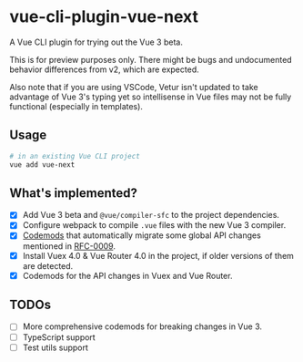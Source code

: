 # vue-cli-plugin-vue-next

A Vue CLI plugin for trying out the Vue 3 beta.

This is for preview purposes only. There might be bugs and undocumented behavior differences from v2, which are expected.

Also note that if you are using VSCode, Vetur isn't updated to take advantage of Vue 3's typing yet so intellisense in Vue files may not be fully functional (especially in templates).

## Usage

```sh
# in an existing Vue CLI project
vue add vue-next
```

## What's implemented?

- [x] Add Vue 3 beta and `@vue/compiler-sfc` to the project dependencies.
- [x] Configure webpack to compile `.vue` files with the new Vue 3 compiler.
- [x] [Codemods](./generator/codemods/global-api) that automatically migrate some global API changes mentioned in [RFC-0009](https://github.com/vuejs/rfcs/blob/master/active-rfcs/0009-global-api-change.md).
- [x] Install Vuex 4.0 & Vue Router 4.0 in the project, if older versions of them are detected.
- [x] Codemods for the API changes in Vuex and Vue Router.

## TODOs

- [ ] More comprehensive codemods for breaking changes in Vue 3.
- [ ] TypeScript support
- [ ] Test utils support

